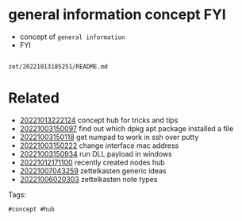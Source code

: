 # general information concept FYI

- concept of `general information`
- FYI

```
```

` zet/20221013185251/README.md `

# Related

- [20221013222124](/zet/20221013222124/README.md) concept hub for tricks and tips
- [20221003150097](/zet/20221003150097/README.md) find out which dpkg apt package installed a file
- [20221003150118](/zet/20221003150118/README.md) get numpad to work in ssh over putty
- [20221003150222](/zet/20221003150222/README.md) change interface mac address
- [20221003150934](/zet/20221003150934/README.md) run DLL payload in windows
- [20221012171100](/zet/20221012171100/README.md) recently created nodes hub
- [20221007043259](/zet/20221007043259/README.md) zettelkasten generic ideas
- [20221006020303](/zet/20221006020303/README.md) zettelkasten note types

Tags:

    #concept #hub
